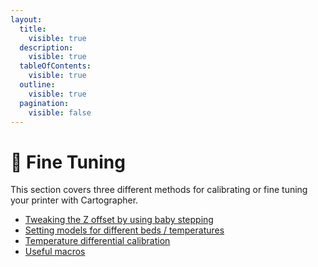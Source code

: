 ```yaml
---
layout:
  title:
    visible: true
  description:
    visible: true
  tableOfContents:
    visible: true
  outline:
    visible: true
  pagination:
    visible: false
---
```


# 📐 Fine Tuning

This section covers three different methods for calibrating or fine tuning your printer with Cartographer.&#x20;

* [Tweaking the Z offset by using baby stepping](broken-reference)
* [Setting models for different beds / temperatures](cartographer-models.md)
* [Temperature differential calibration ](temperature-differential-calibration-beta.md)
* [Useful macros](useful-macros.md)
